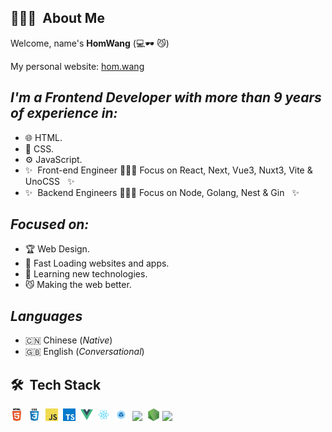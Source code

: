 ## 🦸🏻‍♂️ &nbsp;About Me

Welcome, name's **HomWang** (:computer::dark_sunglasses: :smirk_cat:)

My personal website: [hom.wang](https://hom.wang/)

## _I'm a Frontend Developer with more than 9 years of experience in:_

- :globe_with_meridians: HTML.
- :art: CSS.
- :gear: JavaScript.
- ✨ &nbsp;Front-end Engineer 🧑🏻‍💻 Focus on React, Next, Vue3, Nuxt3, Vite & UnoCSS &nbsp; ✨
- ✨ &nbsp;Backend Engineers 🧑🏻‍💻 Focus on Node, Golang, Nest & Gin &nbsp; ✨

## _Focused on:_
- :trophy: Web Design.
- :rocket: Fast Loading websites and apps.
- :closed_book: Learning new technologies.
- :smirk_cat: Making the web better.

## _Languages_
- 🇨🇳 Chinese (_Native_)
- 🇬🇧 English (_Conversational_)

## 🛠 &nbsp;Tech Stack
<code><img height="20" src="https://raw.githubusercontent.com/github/explore/80688e429a7d4ef2fca1e82350fe8e3517d3494d/topics/html/html.png"></code>&nbsp;
<code><img height="20" src="https://raw.githubusercontent.com/github/explore/80688e429a7d4ef2fca1e82350fe8e3517d3494d/topics/css/css.png"></code>&nbsp;
<code><img height="20" src="https://raw.githubusercontent.com/github/explore/80688e429a7d4ef2fca1e82350fe8e3517d3494d/topics/javascript/javascript.png"></code>&nbsp;
<code><img height="20" src="https://raw.githubusercontent.com/github/explore/80688e429a7d4ef2fca1e82350fe8e3517d3494d/topics/typescript/typescript.png"></code>&nbsp;
<code><img height="20" src="https://raw.githubusercontent.com/github/explore/80688e429a7d4ef2fca1e82350fe8e3517d3494d/topics/vue/vue.png"></code>&nbsp;
<code><img height="20" src="https://raw.githubusercontent.com/github/explore/80688e429a7d4ef2fca1e82350fe8e3517d3494d/topics/react/react.png"></code>&nbsp;
<code><img height="20" src="https://raw.githubusercontent.com/github/explore/80688e429a7d4ef2fca1e82350fe8e3517d3494d/topics/webpack/webpack.png"></code>&nbsp;
<code><img height="20" src="https://vitejs.dev/logo.svg"></code>&nbsp;
<code><img height="20" src="https://raw.githubusercontent.com/github/explore/80688e429a7d4ef2fca1e82350fe8e3517d3494d/topics/nodejs/nodejs.png"></code>
<code><img height="20" src="https://go.dev/favicon.ico"></code>&nbsp;
